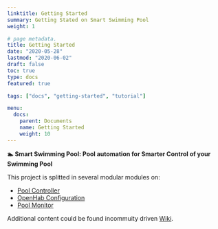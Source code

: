 ```yaml
---
linktitle: Getting Started
summary: Getting Stated on Smart Swimming Pool
weight: 1

# page metadata.
title: Getting Started
date: "2020-05-28"
lastmod: "2020-06-02"
draft: false
toc: true
type: docs
featured: true

tags: ["docs", "getting-started", "tutorial"]

menu:
  docs:
    parent: Documents
    name: Getting Started
    weight: 10
---
```


**🏊 Smart Swimming Pool: Pool automation for Smarter Control of your Swimming Pool**

This project is splitted in several modular modules on:

- [Pool Controller](../pool-controller/)
- [OpenHab Configuration](../openhab-config)
- [Pool Monitor](../pool-monitor)

Additional content could be found incommuity driven [Wiki](https://github.com/smart-swimmingpool/smart-swimmingpool/wiki).

